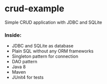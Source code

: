 # crud-example
Simple CRUD application with JDBC and SQLite

### Inside:
* JDBC and SQLite as database
* Plain SQL without any ORM frameworks
* Singleton pattern for connection
* DAO pattern
* Java 8
* Maven
* JUnit4 for tests


